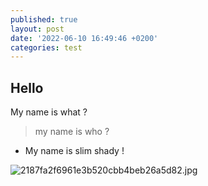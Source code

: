```yaml
---
published: true
layout: post
date: '2022-06-10 16:49:46 +0200'
categories: test
---
```

## Hello

My name is what ?
> my name is who ?

- My name is slim shady !

![2187fa2f6961e3b520cbb4beb26a5d82.jpg]({{site.baseurl}}/_posts/2187fa2f6961e3b520cbb4beb26a5d82.jpg)
